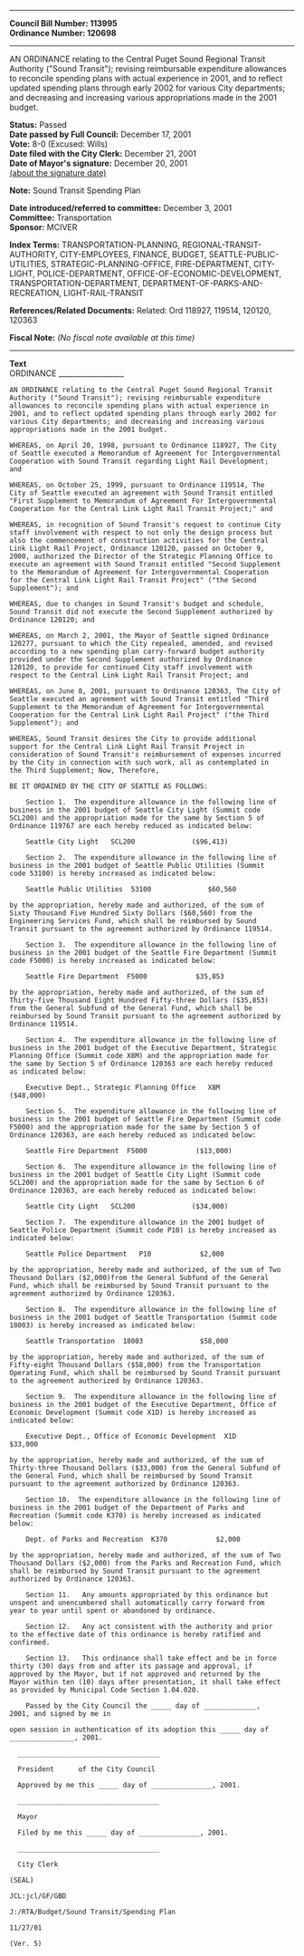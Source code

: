 * * * * *  
  
**Council Bill Number: [](#h0)[](#h2)113995**   
**Ordinance Number: 120698**  
  
* * * * *  
  
AN ORDINANCE relating to the Central Puget Sound Regional Transit Authority ("Sound Transit"); revising reimbursable expenditure allowances to reconcile spending plans with actual experience in 2001, and to reflect updated spending plans through early 2002 for various City departments; and decreasing and increasing various appropriations made in the 2001 budget.  
  
**Status:** Passed   
**Date passed by Full Council:** December 17, 2001   
**Vote:** 8-0 (Excused: Wills)   
**Date filed with the City Clerk:** December 21, 2001   
**Date of Mayor's signature:** December 20, 2001   
[(about the signature date)](/~public/approvaldate.htm)   
  
**Note:** Sound Transit Spending Plan  
  
  
**Date introduced/referred to committee:** December 3, 2001   
**Committee:** Transportation   
**Sponsor:** MCIVER   
  
**Index Terms:** TRANSPORTATION-PLANNING, REGIONAL-TRANSIT-AUTHORITY, CITY-EMPLOYEES, FINANCE, BUDGET, SEATTLE-PUBLIC-UTILITIES, STRATEGIC-PLANNING-OFFICE, FIRE-DEPARTMENT, CITY-LIGHT, POLICE-DEPARTMENT, OFFICE-OF-ECONOMIC-DEVELOPMENT, TRANSPORTATION-DEPARTMENT, DEPARTMENT-OF-PARKS-AND-RECREATION, LIGHT-RAIL-TRANSIT  
  
**References/Related Documents:** Related: Ord 118927, 119514, 120120, 120363  
  
**Fiscal Note:** *(No fiscal note available at this time)*  
  
* * * * *  
  
**Text**  
    ORDINANCE __________________  
  
    AN ORDINANCE relating to the Central Puget Sound Regional Transit  
    Authority ("Sound Transit"); revising reimbursable expenditure  
    allowances to reconcile spending plans with actual experience in  
    2001, and to reflect updated spending plans through early 2002 for  
    various City departments; and decreasing and increasing various  
    appropriations made in the 2001 budget.  
  
    WHEREAS, on April 20, 1998, pursuant to Ordinance 118927, The City  
    of Seattle executed a Memorandum of Agreement for Intergovernmental  
    Cooperation with Sound Transit regarding Light Rail Development;  
    and  
  
    WHEREAS, on October 25, 1999, pursuant to Ordinance 119514, The  
    City of Seattle executed an agreement with Sound Transit entitled  
    "First Supplement to Memorandum of Agreement For Intergovernmental  
    Cooperation for the Central Link Light Rail Transit Project;" and  
  
    WHEREAS, in recognition of Sound Transit's request to continue City  
    staff involvement with respect to not only the design process but  
    also the commencement of construction activities for the Central  
    Link Light Rail Project, Ordinance 120120, passed on October 9,  
    2000, authorized the Director of the Strategic Planning Office to  
    execute an agreement with Sound Transit entitled "Second Supplement  
    to the Memorandum of Agreement for Intergovernmental Cooperation  
    for the Central Link Light Rail Transit Project" ("the Second  
    Supplement"); and  
  
    WHEREAS, due to changes in Sound Transit's budget and schedule,  
    Sound Transit did not execute the Second Supplement authorized by  
    Ordinance 120120; and  
  
    WHEREAS, on March 2, 2001, the Mayor of Seattle signed Ordinance  
    120277, pursuant to which the City repealed, amended, and revised  
    according to a new spending plan carry-forward budget authority  
    provided under the Second Supplement authorized by Ordinance  
    120120, to provide for continued City staff involvement with  
    respect to the Central Link Light Rail Transit Project; and  
  
    WHEREAS, on June 8, 2001, pursuant to Ordinance 120363, The City of  
    Seattle executed an agreement with Sound Transit entitled "Third  
    Supplement to the Memorandum of Agreement for Intergovernmental  
    Cooperation for the Central Link Light Rail Project" ("the Third  
    Supplement"); and  
  
    WHEREAS, Sound Transit desires the City to provide additional  
    support for the Central Link Light Rail Transit Project in  
    consideration of Sound Transit's reimbursement of expenses incurred  
    by the City in connection with such work, all as contemplated in  
    the Third Supplement; Now, Therefore,  
  
    BE IT ORDAINED BY THE CITY OF SEATTLE AS FOLLOWS:  
  
        Section 1.  The expenditure allowance in the following line of  
    business in the 2001 budget of Seattle City Light (Summit code  
    SCL200) and the appropriation made for the same by Section 5 of  
    Ordinance 119767 are each hereby reduced as indicated below:  
  
        Seattle City Light   SCL200              ($96,413)  
  
        Section 2.  The expenditure allowance in the following line of  
    business in the 2001 budget of Seattle Public Utilities (Summit  
    code 53100) is hereby increased as indicated below:  
  
        Seattle Public Utilities  53100              $60,560  
  
    by the appropriation, hereby made and authorized, of the sum of  
    Sixty Thousand Five Hundred Sixty Dollars ($60,560) from the  
    Engineering Services Fund, which shall be reimbursed by Sound  
    Transit pursuant to the agreement authorized by Ordinance 119514.  
  
        Section 3.  The expenditure allowance in the following line of  
    business in the 2001 budget of the Seattle Fire Department (Summit  
    code F5000) is hereby increased as indicated below:  
  
        Seattle Fire Department  F5000            $35,853  
  
    by the appropriation, hereby made and authorized, of the sum of  
    Thirty-five Thousand Eight Hundred Fifty-three Dollars ($35,853)  
    from the General Subfund of the General Fund, which shall be  
    reimbursed by Sound Transit pursuant to the agreement authorized by  
    Ordinance 119514.  
  
        Section 4.  The expenditure allowance in the following line of  
    business in the 2001 budget of the Executive Department, Strategic  
    Planning Office (Summit code X8M) and the appropriation made for  
    the same by Section 5 of Ordinance 120363 are each hereby reduced  
    as indicated below:  
  
        Executive Dept., Strategic Planning Office   X8M  
    ($48,000)  
  
        Section 5.  The expenditure allowance in the following line of  
    business in the 2001 budget of Seattle Fire Department (Summit code  
    F5000) and the appropriation made for the same by Section 5 of  
    Ordinance 120363, are each hereby reduced as indicated below:  
  
        Seattle Fire Department  F5000            ($13,000)  
  
        Section 6.  The expenditure allowance in the following line of  
    business in the 2001 budget of Seattle City Light (Summit code  
    SCL200) and the appropriation made for the same by Section 6 of  
    Ordinance 120363, are each hereby reduced as indicated below:  
  
        Seattle City Light   SCL200              ($34,000)  
  
        Section 7.  The expenditure allowance in the 2001 budget of  
    Seattle Police Department (Summit code P10) is hereby increased as  
    indicated below:  
  
        Seattle Police Department   P10            $2,000  
  
    by the appropriation, hereby made and authorized, of the sum of Two  
    Thousand Dollars ($2,000)from the General Subfund of the General  
    Fund, which shall be reimbursed by Sound Transit pursuant to the  
    agreement authorized by Ordinance 120363.  
  
        Section 8.  The expenditure allowance in the following line of  
    business in the 2001 budget of Seattle Transportation (Summit code  
    18003) is hereby increased as indicated below:  
  
        Seattle Transportation  18003              $58,000  
  
    by the appropriation, hereby made and authorized, of the sum of  
    Fifty-eight Thousand Dollars ($58,000) from the Transportation  
    Operating Fund, which shall be reimbursed by Sound Transit pursuant  
    to the agreement authorized by Ordinance 120363.  
  
        Section 9.  The expenditure allowance in the following line of  
    business in the 2001 budget of the Executive Department, Office of  
    Economic Development (Summit code X1D) is hereby increased as  
    indicated below:  
  
        Executive Dept., Office of Economic Development  X1D  
    $33,000  
  
    by the appropriation, hereby made and authorized, of the sum of  
    Thirty-three Thousand Dollars ($33,000) from the General Subfund of  
    the General Fund, which shall be reimbursed by Sound Transit  
    pursuant to the agreement authorized by Ordinance 120363.  
  
        Section 10.  The expenditure allowance in the following line of  
    business in the 2001 budget of the Department of Parks and  
    Recreation (Summit code K370) is hereby increased as indicated  
    below:  
  
        Dept. of Parks and Recreation  K370            $2,000  
  
    by the appropriation, hereby made and authorized, of the sum of Two  
    Thousand Dollars ($2,000) from the Parks and Recreation Fund, which  
    shall be reimbursed by Sound Transit pursuant to the agreement  
    authorized by Ordinance 120363.  
  
        Section 11.   Any amounts appropriated by this ordinance but  
    unspent and unencumbered shall automatically carry forward from  
    year to year until spent or abandoned by ordinance.  
  
        Section 12.   Any act consistent with the authority and prior  
    to the effective date of this ordinance is hereby ratified and  
    confirmed.  
  
        Section 13.   This ordinance shall take effect and be in force  
    thirty (30) days from and after its passage and approval, if  
    approved by the Mayor, but if not approved and returned by the  
    Mayor within ten (10) days after presentation, it shall take effect  
    as provided by Municipal Code Section 1.04.020.  
  
        Passed by the City Council the _____ day of _____________,  
    2001, and signed by me in  
  
    open session in authentication of its adoption this _____ day of  
    ________________, 2001.  
  
      ___________________________________  
  
      President      of the City Council  
  
      Approved by me this _____ day of _______________, 2001.  
  
      ___________________________________  
  
      Mayor  
  
      Filed by me this _____ day of _______________, 2001.  
  
      ___________________________________  
  
      City Clerk  
  
    (SEAL)  
  
    JCL:jcl/GF/GBD  
  
    J:/RTA/Budget/Sound Transit/Spending Plan  
  
    11/27/01  
  
    (Ver. 5)  
